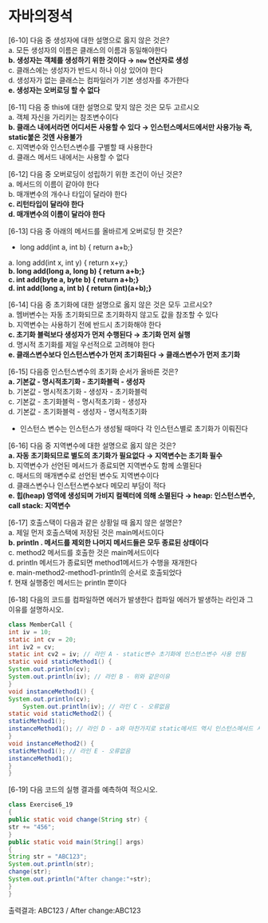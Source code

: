 # 자바의정석

[6-10] 다음 중 생성자에 대한 설명으로 옳지 않은 것은? \
a. 모든 생성자의 이름은 클래스의 이름과 동일해야한다 \
**b. 생성자는 객체를 생성하기 위한 것이다 → `new` 연산자로 생성** \
c. 클래스에는 생성자가 반드시 하나 이상 있어야 한다 \
d. 생성자가 없는 클래스는 컴파일러가 기본 생성자를 추가한다 \
**e. 생성자는 오버로딩 할 수 없다**

[6-11] 다음 중 this에 대한 설명으로 맞지 않은 것은 모두 고르시오 \
a. 객체 자신을 가리키는 참조변수이다 \
**b. 클래스 내에서라면 어디서든 사용할 수 있다 → 인스턴스메서드에서만 사용가능 즉, static붙은 것엔 사용불가** \
c. 지역변수와 인스턴스변수를 구별할 때 사용한다 \
d. 클래스 메서드 내에서는 사용할 수 없다 

[6-12] 다음 중 오버로딩이 성립하기 위한 조건이 아닌 것은? \
a. 메서드의 이름이 같아야 한다 \
b. 매개변수의 개수나 타입이 달라야 한다 \
**c. 리턴타입이 달라야 한다 \
d. 매개변수의 이름이 달라야 한다**

[6-13] 다음 중 아래의 메서드를 올바르게 오버로딩 한 것은?

- long add(int a, int b) { return a+b;}

a. long add(int x, int y) { return x+y;} \
**b. long add(long a, long b) { return a+b;} \
c. int add(byte a, byte b) { return a+b;} \
d. int add(long a, int b) { return (int)(a+b);}** 

[6-14] 다음 중 초기화에 대한 설명으로 옳지 않은 것은 모두 고르시오? \
a. 멤버변수는 자동 초기화되므로 초기화하지 않고도 값을 참조할 수 있다 \
b. 지역변수는 사용하기 전에 반드시 초기화해야 한다 \
**c. 초기화 블럭보다 생성자가 먼저 수행된다 → 초기화 먼저 실행** \
d. 명시적 초기화를 제일 우선적으로 고려해야 한다 \
**e. 클래스변수보다 인스턴스변수가 먼저 초기화된다 → 클래스변수가 먼저 초기화** 

[6-15] 다음중 인스턴스변수의 초기화 순서가 올바른 것은? \
**a. 기본값 - 명시적초기화 - 초기화블럭 - 생성자** \
b. 기본값 - 명시적초기화 - 생성자 - 초기화블럭 \
c. 기본값 - 초기화블럭 - 명시적초기화 - 생성자 \
d. 기본값 - 초기화블럭 - 생성자 - 명시적초기화 

- 인스턴스 변수는 인스턴스가 생성될 때마다 각 인스턴스별로 초기화가 이뤄진다

[6-16] 다음 중 지역변수에 대한 설명으로 옳지 않은 것은? \
**a. 자동 초기화되므로 별도의 초기화가 필요없다 → 지역변수는 초기화 필수** \
b. 지역변수가 선언된 메서드가 종료되면 지역변수도 함께 소멸된다 \
c. 매서드의 매개변수로 선언된 변수도 지역변수이다 \
d. 클래스변수나 인스턴스변수보다 메모리 부담이 적다 \
**e. 힙(heap) 영역에 생성되며 가비지 컬렉터에 의해 소멸된다 → heap: 인스턴스변수, call stack: 지역변수** 

[6-17] 호출스택이 다음과 같은 상황일 때 옳지 않은 설명은? \
a. 제일 먼저 호출스택에 저장된 것은 main메서드이다 \
**b. println . 메서드를 제외한 나머지 메서드들은 모두 종료된 상태이다** \
c. method2 메서드를 호출한 것은 main메서드이다 \
d. println 메서드가 종료되면 method1메서드가 수행을 재개한다 \
e. main-method2-method1-println의 순서로 호출되었다 \
f. 현재 실행중인 메서드는 println 뿐이다

[6-18] 다음의 코드를 컴파일하면 에러가 발생한다 컴파일 에러가 발생하는 라인과 그 이유를 설명하시오.

```java
class MemberCall {
int iv = 10;
static int cv = 20;
int iv2 = cv;
static int cv2 = iv; // 라인 A - static변수 초기화에 인스턴스변수 사용 안됨
static void staticMethod1() {
System.out.println(cv);
System.out.println(iv); // 라인 B - 위와 같은이유
}
void instanceMethod1() {
System.out.println(cv);
	System.out.println(iv); // 라인 C - 오류없음
static void staticMethod2() {
staticMethod1();
instanceMethod1(); // 라인 D - a와 마찬가지로 static메서드 역시 인스턴스메서드 사용불가 
}
void instanceMethod2() {
staticMethod1(); // 라인 E - 오류없음
instanceMethod1();
}
}
```

[6-19] 다음 코드의 실행 결과를 예측하여 적으시오.

```java
class Exercise6_19
{
public static void change(String str) {
str += "456";
}
public static void main(String[] args)
{
String str = "ABC123";
System.out.println(str);
change(str);
System.out.println("After change:"+str);
}
}
```

출력결과: ABC123 / After change:ABC123